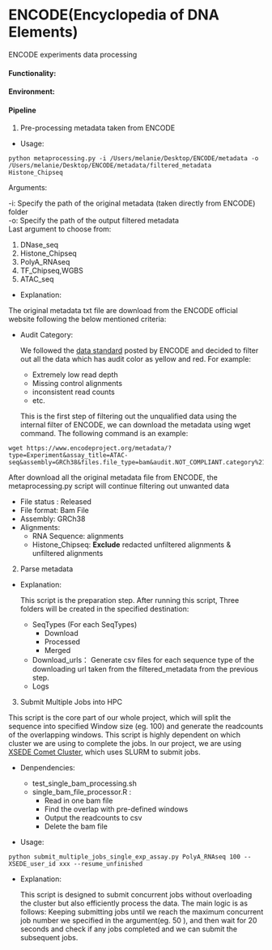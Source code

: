 # ENCODE(Encyclopedia of DNA Elements)
ENCODE experiments data processing 
#### Functionality:


#### Environment:


#### Pipeline
1. Pre-processing metadata taken from ENCODE
- Usage:
  
```
python metaprocessing.py -i /Users/melanie/Desktop/ENCODE/metadata -o /Users/melanie/Desktop/ENCODE/metadata/filtered_metadata Histone_Chipseq
```
 
 Arguments:  
  
  -i:  Specify the path of the original metadata (taken directly from ENCODE) folder\
  -o:  Specify the path of the output filtered metadata\
  Last argument to choose from:
  1. DNase_seq
  2. Histone_Chipseq
  3. PolyA_RNAseq
  4. TF_Chipseq,WGBS
  5. ATAC_seq
- Explanation:

The original metadata txt file are download from the ENCODE official website following the below mentioned criteria:

- Audit Category:

    We followed the [data standard](https://www.encodeproject.org/data-standards/audits/) posted by ENCODE and decided to filter out all the data which has audit color as yellow and red. For example:
    - Extremely low read depth
    - Missing control alignments
    - inconsistent read counts
    - etc.
    
    This is the first step of filtering out the unqualified data using the internal filter of ENCODE, we can download the metadata using wget command. The following command is an example:
 ```
wget https://www.encodeproject.org/metadata/?type=Experiment&assay_title=ATAC-seq&assembly=GRCh38&files.file_type=bam&audit.NOT_COMPLIANT.category%21=unreplicated+experiment
```
   After download all the original metadata file from ENCODE, the metaprocessing.py script will continue filtering out unwanted data

- File status : Released
- File format: Bam File
- Assembly: GRCh38
- Alignments:
  - RNA Sequence: alignments
  - Histone_Chipseq: **Exclude** redacted unfiltered alignments & unfiltered alignments
  

    

2. Parse metadata
- Explanation: 

    This script is the preparation step. After running this script, Three folders will be created in the specified destination:
    - SeqTypes (For each SeqTypes)
        - Download
        - Processed
        - Merged
    - Download_urls： Generate csv files for each sequence type of the downloading url taken from the filtered_metadata from the previous step.
    - Logs

3. Submit Multiple Jobs into HPC

This script is the core part of our whole project, which will split the sequence into specified Window size (eg. 100) and generate the readcounts of the overlapping windows. This script  is highly dependent on which cluster we are using to complete the jobs. In our project, we are using [XSEDE Comet Cluster](https://portal.xsede.org/sdsc-comet), which uses SLURM to submit jobs. 

- Denpendencies:

  - test_single_bam_processing.sh
  - single_bam_file_processor.R :
    - Read in one bam file
    - Find the overlap with pre-defined windows
    - Output the readcounts to csv
    - Delete the bam file
   
- Usage:
```
python submit_multiple_jobs_single_exp_assay.py PolyA_RNAseq 100 --XSEDE_user_id xxx --resume_unfinished 
```

- Explanation:

    This script is designed to submit concurrent jobs without overloading the cluster but also efficiently process the data.
The main logic is as follows:
    Keeping submitting jobs until we reach the maximum concurrent job number we specified in the argument(eg. 50 ), and then wait for 20 seconds and check if any jobs completed and we can submit the subsequent jobs.
    
    

    


    
    
 







